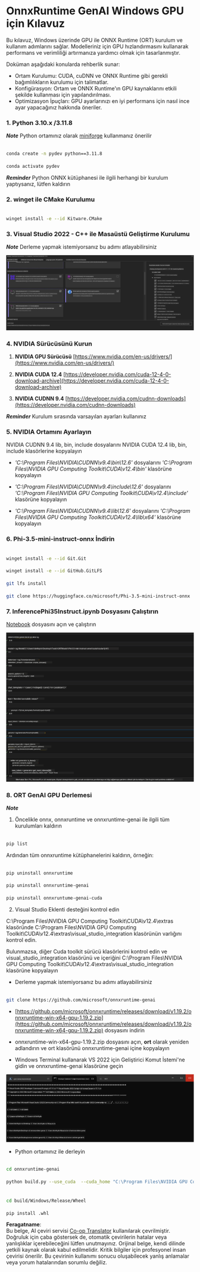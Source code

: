 <!--
CO_OP_TRANSLATOR_METADATA:
{
  "original_hash": "b066fc29c1b2129df84e027cb75119ce",
  "translation_date": "2025-07-17T02:43:14+00:00",
  "source_file": "md/02.Application/01.TextAndChat/Phi3/ORTWindowGPUGuideline.md",
  "language_code": "tr"
}
-->
# **OnnxRuntime GenAI Windows GPU için Kılavuz**

Bu kılavuz, Windows üzerinde GPU ile ONNX Runtime (ORT) kurulum ve kullanım adımlarını sağlar. Modelleriniz için GPU hızlandırmasını kullanarak performans ve verimliliği artırmanıza yardımcı olmak için tasarlanmıştır.

Doküman aşağıdaki konularda rehberlik sunar:

- Ortam Kurulumu: CUDA, cuDNN ve ONNX Runtime gibi gerekli bağımlılıkların kurulumu için talimatlar.
- Konfigürasyon: Ortam ve ONNX Runtime'ın GPU kaynaklarını etkili şekilde kullanması için yapılandırılması.
- Optimizasyon İpuçları: GPU ayarlarınızı en iyi performans için nasıl ince ayar yapacağınız hakkında öneriler.

### **1. Python 3.10.x /3.11.8**

   ***Note*** Python ortamınız olarak [miniforge](https://github.com/conda-forge/miniforge/releases/latest/download/Miniforge3-Windows-x86_64.exe) kullanmanız önerilir

   ```bash

   conda create -n pydev python==3.11.8

   conda activate pydev

   ```

   ***Reminder*** Python ONNX kütüphanesi ile ilgili herhangi bir kurulum yaptıysanız, lütfen kaldırın

### **2. winget ile CMake Kurulumu**

   ```bash

   winget install -e --id Kitware.CMake

   ```

### **3. Visual Studio 2022 - C++ ile Masaüstü Geliştirme Kurulumu**

   ***Note*** Derleme yapmak istemiyorsanız bu adımı atlayabilirsiniz

![CPP](../../../../../../translated_images/01.42f52a2b2aedff029e1c9beb13d2b09fcdab284ffd5fa8f3d7ac3cef5f347ad2.tr.png)

### **4. NVIDIA Sürücüsünü Kurun**

1. **NVIDIA GPU Sürücüsü**  [https://www.nvidia.com/en-us/drivers/](https://www.nvidia.com/en-us/drivers/)

2. **NVIDIA CUDA 12.4** [https://developer.nvidia.com/cuda-12-4-0-download-archive](https://developer.nvidia.com/cuda-12-4-0-download-archive)

3. **NVIDIA CUDNN 9.4**  [https://developer.nvidia.com/cudnn-downloads](https://developer.nvidia.com/cudnn-downloads)

***Reminder*** Kurulum sırasında varsayılan ayarları kullanınız

### **5. NVIDIA Ortamını Ayarlayın**

NVIDIA CUDNN 9.4 lib, bin, include dosyalarını NVIDIA CUDA 12.4 lib, bin, include klasörlerine kopyalayın

- *'C:\Program Files\NVIDIA\CUDNN\v9.4\bin\12.6'* dosyalarını *'C:\Program Files\NVIDIA GPU Computing Toolkit\CUDA\v12.4\bin'* klasörüne kopyalayın

- *'C:\Program Files\NVIDIA\CUDNN\v9.4\include\12.6'* dosyalarını *'C:\Program Files\NVIDIA GPU Computing Toolkit\CUDA\v12.4\include'* klasörüne kopyalayın

- *'C:\Program Files\NVIDIA\CUDNN\v9.4\lib\12.6'* dosyalarını *'C:\Program Files\NVIDIA GPU Computing Toolkit\CUDA\v12.4\lib\x64'* klasörüne kopyalayın

### **6. Phi-3.5-mini-instruct-onnx İndirin**

   ```bash

   winget install -e --id Git.Git

   winget install -e --id GitHub.GitLFS

   git lfs install

   git clone https://huggingface.co/microsoft/Phi-3.5-mini-instruct-onnx

   ```

### **7. InferencePhi35Instruct.ipynb Dosyasını Çalıştırın**

   [Notebook](../../../../../../code/09.UpdateSamples/Aug/ortgpu-phi35-instruct.ipynb) dosyasını açın ve çalıştırın

![RESULT](../../../../../../translated_images/02.b9b06996cf7255d5e5ee19a703c4352f4a96dd7a1068b2af227eda1f3104bfa0.tr.png)

### **8. ORT GenAI GPU Derlemesi**

   ***Note*** 
   
   1. Öncelikle onnx, onnxruntime ve onnxruntime-genai ile ilgili tüm kurulumları kaldırın

   ```bash

   pip list 
   
   ```

   Ardından tüm onnxruntime kütüphanelerini kaldırın, örneğin:

   ```bash

   pip uninstall onnxruntime

   pip uninstall onnxruntime-genai

   pip uninstall onnxruntume-genai-cuda
   
   ```

   2. Visual Studio Eklenti desteğini kontrol edin

   C:\Program Files\NVIDIA GPU Computing Toolkit\CUDA\v12.4\extras klasöründe C:\Program Files\NVIDIA GPU Computing Toolkit\CUDA\v12.4\extras\visual_studio_integration klasörünün varlığını kontrol edin. 
   
   Bulunmazsa, diğer Cuda toolkit sürücü klasörlerini kontrol edin ve visual_studio_integration klasörünü ve içeriğini C:\Program Files\NVIDIA GPU Computing Toolkit\CUDA\v12.4\extras\visual_studio_integration klasörüne kopyalayın

   - Derleme yapmak istemiyorsanız bu adımı atlayabilirsiniz

   ```bash

   git clone https://github.com/microsoft/onnxruntime-genai

   ```

   - [https://github.com/microsoft/onnxruntime/releases/download/v1.19.2/onnxruntime-win-x64-gpu-1.19.2.zip](https://github.com/microsoft/onnxruntime/releases/download/v1.19.2/onnxruntime-win-x64-gpu-1.19.2.zip) dosyasını indirin

   - onnxruntime-win-x64-gpu-1.19.2.zip dosyasını açın, **ort** olarak yeniden adlandırın ve ort klasörünü onnxruntime-genai içine kopyalayın

   - Windows Terminal kullanarak VS 2022 için Geliştirici Komut İstemi'ne gidin ve onnxruntime-genai klasörüne geçin

![RESULT](../../../../../../translated_images/03.b83ce473d5ff9b9b94670a1b26fdb66a05320d534cbee2762f64e52fd12ef9c9.tr.png)

   - Python ortamınız ile derleyin

   ```bash

   cd onnxruntime-genai

   python build.py --use_cuda  --cuda_home "C:\Program Files\NVIDIA GPU Computing Toolkit\CUDA\v12.4" --config Release
 

   cd build/Windows/Release/Wheel

   pip install .whl

   ```

**Feragatname**:  
Bu belge, AI çeviri servisi [Co-op Translator](https://github.com/Azure/co-op-translator) kullanılarak çevrilmiştir. Doğruluk için çaba göstersek de, otomatik çevirilerin hatalar veya yanlışlıklar içerebileceğini lütfen unutmayınız. Orijinal belge, kendi dilinde yetkili kaynak olarak kabul edilmelidir. Kritik bilgiler için profesyonel insan çevirisi önerilir. Bu çevirinin kullanımı sonucu oluşabilecek yanlış anlamalar veya yorum hatalarından sorumlu değiliz.